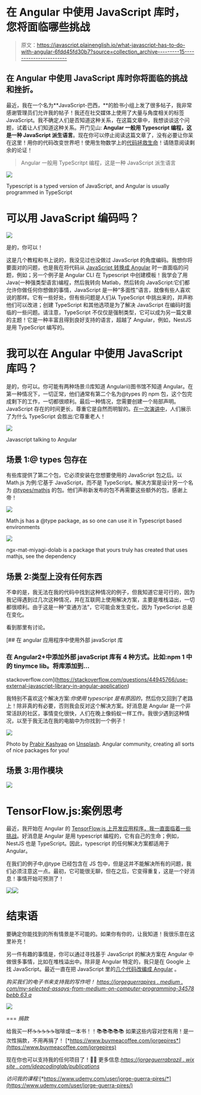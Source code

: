 # 在 Angular 中使用 JavaScript 库时，您将面临哪些挑战

> 原文：<https://javascript.plainenglish.io/what-javascript-has-to-do-with-angular-6fdd45fd30b7?source=collection_archive---------15----------------------->

## 在 Angular 中使用 JavaScript 库时你将面临的挑战和挫折。

最近，我在一个名为**JavaScript-巴西，**的脸书小组上发了很多帖子，我非常感谢管理员们允许我的帖子！我还在社交媒体上使用了大量与角度相关的标签 JavaScript。我不确定人们是否知道这种关系，在这篇文章中，我想谈谈这个问题，试着让人们知道这种关系。开门见山: **Angular 一般用 Typescript 编程，这是一种 JavaScript 派生语言**。现在你可以停止阅读这篇文章了，没有必要让你呆在这里！用你的代码改变世界吧！使用生物数学上的[代码拯救生命](https://www.youtube.com/watch?v=CwoUq_QQT1s&t=10s)！请随意阅读剩余的论证！

> Angular 一般用 TypeScritpt 编程，这是一种 JavaScript 派生语言

![](img/9a5a03bb0e2a756a2e0d6d8660ce332c.png)

Typescript is a typed version of JavaScript, and Angular is usually programmed in TypeScript

# 可以用 JavaScript 编码吗？

![](img/cd9e115dea3fae4080f9a80bcf199166.png)

是的，你可以！

这是几个教程和书上说的，我没见过也没做过 JavaScript 的角度编码。我想你将要面对的问题，也是我在将代码从 [JavaScript 转换成 Angular](https://jorgeguerrapires.medium.com/problems-you-may-encounter-using-tensorflow-js-in-angular-7e28d118bc4d) 时一直面临的问题，例如；另一个例子是 Angular CLI 在 Typescript 中创建模板！我学会了用 Java(一种强类型语言)编程，然后我转向 Matlab，然后转向 JavaScript:它们都允许你做任何你想做的事情，JavaScript 是一种“多面性”语言，就像有些人喜欢说的那样。它有一些好处，但有些问题是人们从 TypeScript 中挑出来的，并声称他们可以改进；创建 TypeScript 和其他选项是为了解决 JavaScript 在编码时面临的一些问题。请注意，TypeScript 不仅仅是强制类型，它可以成为另一篇文章的主题！它是一种丰富且得到良好支持的语言，超越了 Angular，例如，NestJS 是用 TypeScript 编写的。

# 我可以在 Angular 中使用 JavaScript 库吗？

是的，你可以。你可能有两种场景:I)库知道 Angularii)图书馆不知道 Angular。在第一种情况下，一切正常，他们通常有第二个名为@types 的 npm 包，这个包完成剩下的工作，一切都很顺利。最后一种情况，您需要创建一个局部声明。JavaScript 存在的时间更长，尊重它是自然而明智的。[在一次演讲中](https://www.youtube.com/watch?v=AQOEZVG2WY0)，人们展示了为什么 TypeScript 会胜出:它尊重老人！

![](img/66dcbadd61562aaee7679b4de451bbb5.png)

Javascript talking to Angular

## **场景 1:@ types 包存在**

有些库提供了第二个包，它必须安装在您想要使用的 JavaScript 包之后。以 Math.js 为例:它基于 JavaScript，而不是 TypeScript。解决方案是设计另一个名为 [@types/mathjs](http://twitter.com/types/mathjs) 的包。他们声称新发布的包不再需要这些额外的包，感谢上帝！

![](img/d2cc7d04ddb639f674d8a3e30d51c085.png)

Math.js has a @type package, as so one can use it in Typescript based environments

![](img/672967139de2fc2fa1a0440996f45877.png)

ngx-mat-miyagi-dolab is a package that yours truly has created that uses mathjs, see the dependency

## **场景 2:类型上没有任何东西**

不幸的是，我无法在我的代码中找到这种情况的例子，但我知道它是可行的，因为我记得遇到过几次这种情况，并在互联网上使用解决方案，主要是堆栈溢出，一切都很顺利。由于这是一种“变通方法”，它可能会发生变化，因为 TypeScript 总是在变化。

看到那里有讨论。

[](https://stackoverflow.com/questions/44945766/use-external-javascript-library-in-angular-application) [## 在 angular 应用程序中使用外部 javaScript 库

### 在 Angular2+中添加外部 javaScript 库有 4 种方式。比如:npm 1 中的 tinymce lib。将库添加到…

stackoverflow.com](https://stackoverflow.com/questions/44945766/use-external-javascript-library-in-angular-application) 

我特别不喜欢这个解决方案:*你使用 typescript 是有原因的*，然后你又回到了老路上！除非真的有必要，否则我会反对这个解决方案。好消息是 Angular 是一个非常活跃的社区，事情变化很快，人们在晚上像蚂蚁一样工作。我很少遇到这种情况，以至于我无法在我的电脑中为你找到一个例子！

![](img/b052cb95d288288243893099e2f28c6c.png)

Photo by [Prabir Kashyap](https://unsplash.com/@i__prabir?utm_source=medium&utm_medium=referral) on [Unsplash](https://unsplash.com?utm_source=medium&utm_medium=referral). Angular community, creating all sorts of nice packages for you!

## **场景 3:用作模块**

![](img/c1de96ad295a4d7682a2efb2b034ad08.png)

# TensorFlow.js:案例思考

最近，我开始在 Angular 的 [TensorFlow.js 上开发应用程序，我一直面临着](https://jorgeguerrapires.medium.com/meet-my-project-tensorflow-js-in-angular-working-on-angular-based-machine-learning-apps-cce1874b7984)[一些挑战](https://jorgeguerrapires.medium.com/problems-you-may-encounter-using-tensorflow-js-in-angular-7e28d118bc4d)。好消息是 Angular 是用 typescript 编程的，它有自己的生命；例如，NestJS 也是 TypeScript。因此，typescript 的任何解决方案都适用于 Angular。

在我们的例子中,@type 已经包含在 JS 包中，但是这并不能解决所有的问题，我们必须注意这一点。最初，它可能很无聊，但在之后，它变得重复，这是一个好消息！事情开始可预测了！

![](img/b976b1011e060e3be1def20904a1a872.png)![](img/425fa33a472029230bb40335fed71ff8.png)

# 结束语

要确定你能找到的所有情景是不可能的。如果你有你的，让我知道！我很乐意在这里补充！

另一件有趣的事情是，你可以通过寻找基于 JavaScript 的解决方案在 Angular 中做很多事情，比如在堆栈溢出中。除非是 Angular 特定的，我只是在 Google 上找 JavaScript。最近一直在把 JavaScript 里的[几个代码改编成 Angular](https://jorgeguerrapires.medium.com/meet-my-project-tensorflow-js-in-angular-working-on-angular-based-machine-learning-apps-cce1874b7984?source=your_stories_page----------------------------------------) 。

*购买我们的电子书来支持我的写作吧！* [*https://jorgeguerrapires . medium . com/my-selected-assays-from-medium-on-computer-programming-34578 bebb 63 a*](https://jorgeguerrapires.medium.com/my-selected-assays-from-medium-on-computer-programming-34578bebb63a)

[![](img/a1e9d5ad65026aae8be7ab38901e1314.png)](https://www.linkedin.com/posts/jorgeguerrapires_what-are-the-challenges-that-you-will-face-activity-6926118753743032320-O02d?utm_source=linkedin_share&utm_medium=member_desktop_web)

===
*捐款*

给我买一杯☕☕☕☕☕咖啡或一本书！！📚📚📚📚📚
如果这些内容对您有用！是一次性捐款，不用再捐了！
[*https://www.buymeacoffee.com/jorgepires*](https://www.buymeacoffee.com/jorgepires)

现在你也可以支持我的任何项目了！🥰🥰
更多信息:[*https://jorgeguerrabrazil . wix site . com/ideacodinglab/publications*](https://jorgeguerrabrazil.wixsite.com/ideacodinglab/publications)

*访问我的课程:*[*https://www.udemy.com/user/jorge-guerra-pires/*](https://www.udemy.com/user/jorge-guerra-pires/)
